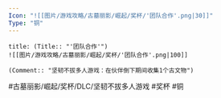 ```yaml
---
Icon: "![[图片/游戏攻略/古墓丽影/崛起/奖杯/'团队合作'.png|30]]"
Type: "铜"
---
```

```ad-common-bronze-trophy
title: (Title:: "'团队合作'")
![[图片/游戏攻略/古墓丽影/崛起/奖杯/'团队合作'.png|100]]

(Comment:: "坚韧不拔多人游戏：在伙伴倒下期间收集1个古文物")
```

#古墓丽影/崛起/奖杯/DLC/坚韧不拔多人游戏 #奖杯 #铜

